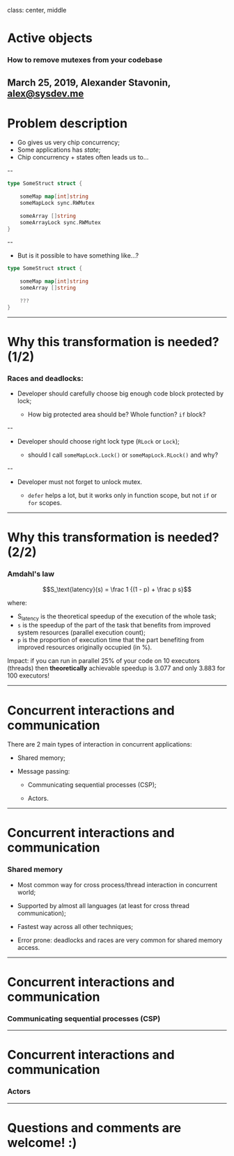 class: center, middle

# Active objects
### How to remove mutexes from your codebase



March 25, 2019, Alexander Stavonin, alex@sysdev.me
---
# Problem description

- Go gives us very chip concurrency;
- Some applications has _state_;
- Chip concurrency + states often leads us to...

--

```go
type SomeStruct struct {
	
    someMap map[int]string
    someMapLock sync.RWMutex
    
    someArray []string
    someArrayLock sync.RWMutex
}
```

--
- But is it possible to have something like...?

```go
type SomeStruct struct {
	
    someMap map[int]string
    someArray []string
    
    ???
}
```
---

# Why this transformation is needed? (1/2)

### Races and deadlocks:

- Developer should carefully choose big enough code block protected by lock;

    - How big protected area should be? Whole function? `if` block?

--

- Developer should choose right lock type (`RLock` or `Lock`);

    - should I call `someMapLock.Lock()` or `someMapLock.RLock()` and why?

--

- Developer must not forget to unlock mutex.

    - `defer` helps a lot, but it works only in function scope, but not `if` or `for` scopes.

---
# Why this transformation is needed? (2/2)

### Amdahl's law

$$S_\text{latency}(s) = \frac 1 {(1 - p) + \frac p s}$$

where:

- S<sub>latency</sub> is the theoretical speedup of the execution of the whole task;
- `s` is the speedup of the part of the task that benefits from improved system resources (parallel execution count);
- `p` is the proportion of execution time that the part benefiting from improved resources originally occupied (in %).

Impact: if you can run in  parallel 25% of your code on 10 executors (threads) then **theoretically** achievable speedup is 3.077 and only 3.883 for 100 executors!

---
# Concurrent interactions and communication

There are 2 main types of interaction in concurrent applications:

- Shared memory;

- Message passing:
    
    - Communicating sequential processes (CSP);
    
    - Actors.

---
# Concurrent interactions and communication
### Shared memory

- Most common way for cross process/thread interaction in concurrent world;

- Supported by almost all languages (at least for cross thread communication);

- Fastest way across all other techniques;

- Error prone: deadlocks and races are very common for shared memory access.

---
# Concurrent interactions and communication
### Communicating sequential processes (CSP)


---
# Concurrent interactions and communication
### Actors

---
# Questions and comments are welcome! :)